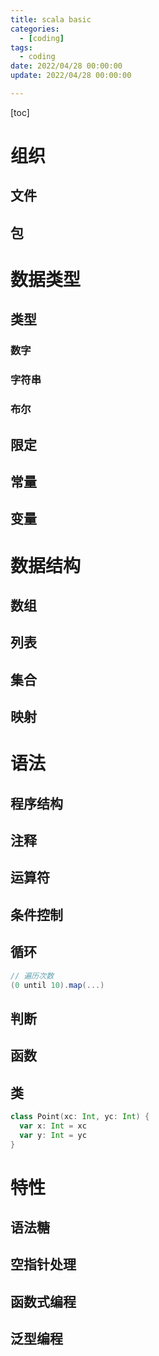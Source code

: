 ```yaml
---
title: scala basic
categories: 
  - [coding]
tags:
  - coding
date: 2022/04/28 00:00:00
update: 2022/04/28 00:00:00

---
```


[toc]

# 组织

## 文件

## 包

# 数据类型

## 类型

### 数字

### 字符串

### 布尔

## 限定

## 常量

## 变量

# 数据结构

## 数组

## 列表

## 集合

## 映射

# 语法

## 程序结构

## 注释

## 运算符

## 条件控制

## 循环

```scala
// 遍历次数
(0 until 10).map(...)
```

## 判断

## 函数

## 类

```scala
class Point(xc: Int, yc: Int) {
  var x: Int = xc
  var y: Int = yc
}
```

# 特性

## 语法糖

## 空指针处理

## 函数式编程

## 泛型编程

